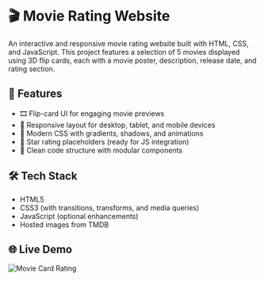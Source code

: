 # 🎬 Movie Rating Website

An interactive and responsive movie rating website built with HTML, CSS, and JavaScript. This project features a selection of 5 movies displayed using 3D flip cards, each with a movie poster, description, release date, and rating section.

## 🚀 Features

- 🎞️ Flip-card UI for engaging movie previews
- 📱 Responsive layout for desktop, tablet, and mobile devices
- 🎨 Modern CSS with gradients, shadows, and animations
- 🌟 Star rating placeholders (ready for JS integration)
- 🧩 Clean code structure with modular components

## 🛠️ Tech Stack

- HTML5
- CSS3 (with transitions, transforms, and media queries)
- JavaScript (optional enhancements)
- Hosted images from TMDB

## 🌐 Live Demo

![Movie Card Rating](https://saf1hckr.github.io/Movie-Rating-Website-/)




